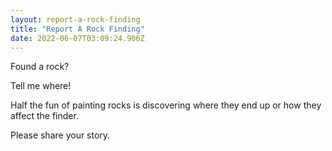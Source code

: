 ```yaml
---
layout: report-a-rock-finding
title: "Report A Rock Finding"
date: 2022-06-07T03:09:24.906Z
---
```


Found a rock?

Tell me where!

Half the fun of painting rocks is discovering where they end up or how they affect the finder.

Please share your story.
